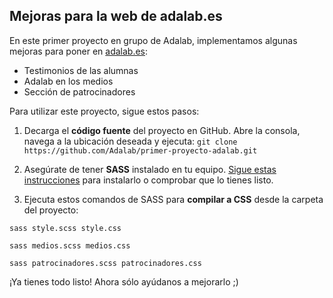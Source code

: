 ## Mejoras para la web de adalab.es

En este primer proyecto en grupo de Adalab, implementamos algunas mejoras para poner en [adalab.es][1]:
- Testimonios de las alumnas
- Adalab en los medios
- Sección de patrocinadores

Para utilizar este proyecto, sigue estos pasos:

1. Decarga el **código fuente** del proyecto en GitHub. Abre la consola, navega a la ubicación deseada y ejecuta:
`git clone https://github.com/Adalab/primer-proyecto-adalab.git`

2. Asegúrate de tener **SASS** instalado en tu equipo. [Sigue estas instrucciones][2] para instalarlo o comprobar que lo tienes listo.

3. Ejecuta estos comandos de SASS para **compilar a CSS** desde la carpeta del proyecto:

`sass style.scss style.css`

`sass medios.scss medios.css`

`sass patrocinadores.scss patrocinadores.css`

¡Ya tienes todo listo! Ahora sólo ayúdanos a mejorarlo ;)

[1]: adalab.es
[2]: http://sass-lang.com/install